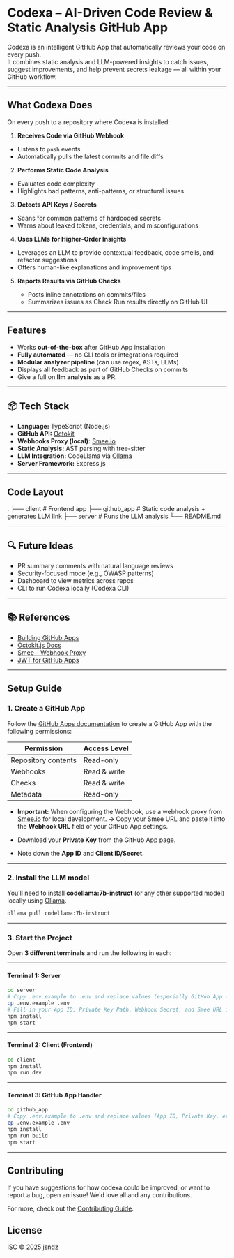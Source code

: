 # Codexa – AI-Driven Code Review & Static Analysis GitHub App

Codexa is an intelligent GitHub App that automatically reviews your code on every push.  
It combines static analysis and LLM-powered insights to catch issues, suggest improvements, and help prevent secrets leakage — all within your GitHub workflow.

---

## What Codexa Does

On every push to a repository where Codexa is installed:

1.  **Receives Code via GitHub Webhook**

- Listens to `push` events
- Automatically pulls the latest commits and file diffs

2.  **Performs Static Code Analysis**

- Evaluates code complexity
- Highlights bad patterns, anti-patterns, or structural issues

3.  **Detects API Keys / Secrets**

- Scans for common patterns of hardcoded secrets
- Warns about leaked tokens, credentials, and misconfigurations

4.  **Uses LLMs for Higher-Order Insights**

- Leverages an LLM to provide contextual feedback, code smells, and refactor suggestions
- Offers human-like explanations and improvement tips

5. **Reports Results via GitHub Checks**

   - Posts inline annotations on commits/files
   - Summarizes issues as Check Run results directly on GitHub UI

---

## Features

- Works **out-of-the-box** after GitHub App installation
- **Fully automated** — no CLI tools or integrations required
- **Modular analyzer pipeline** (can use regex, ASTs, LLMs)
- Displays all feedback as part of GitHub Checks on commits
- Give a full on **llm analysis** as a PR.

---

## 📦 Tech Stack

- **Language:** TypeScript (Node.js)
- **GitHub API:** [Octokit](https://github.com/octokit/octokit.js)
- **Webhooks Proxy (local):** [Smee.io](https://smee.io/)
- **Static Analysis:** AST parsing with tree-sitter
- **LLM Integration:** CodeLlama via [Ollama](https://ollama.com/)
- **Server Framework:** Express.js

---

## Code Layout

.
├── client # Frontend app
├── github_app # Static code analysis + generates LLM link
├── server # Runs the LLM analysis
└── README.md

---

## 🔍 Future Ideas

- PR summary comments with natural language reviews
- Security-focused mode (e.g., OWASP patterns)
- Dashboard to view metrics across repos
- CLI to run Codexa locally (Codexa CLI)

---

## 📚 References

- [Building GitHub Apps](https://docs.github.com/en/apps)
- [Octokit.js Docs](https://octokit.github.io/rest.js/)
- [Smee – Webhook Proxy](https://smee.io/)
- [JWT for GitHub Apps](https://docs.github.com/en/apps/creating-github-apps/authenticating-with-a-github-app)

---

## Setup Guide

### 1. Create a GitHub App

Follow the [GitHub Apps documentation](https://docs.github.com/en/apps/creating-github-apps/about-creating-github-apps/about-creating-github-apps) to create a GitHub App with the following permissions:

| Permission          | Access Level |
| ------------------- | ------------ |
| Repository contents | Read-only    |
| Webhooks            | Read & write |
| Checks              | Read & write |
| Metadata            | Read-only    |

- **Important:** When configuring the Webhook, use a webhook proxy from [Smee.io](https://smee.io/) for local development.
  → Copy your Smee URL and paste it into the **Webhook URL** field of your GitHub App settings.

- Download your **Private Key** from the GitHub App page.

- Note down the **App ID** and **Client ID/Secret**.

---

### 2. Install the LLM model

You’ll need to install **codellama:7b-instruct** (or any other supported model) locally using [Ollama](https://ollama.com/).

```bash
ollama pull codellama:7b-instruct
```

---

### 3. Start the Project

Open **3 different terminals** and run the following in each:

---

#### Terminal 1: Server

```bash
cd server
# Copy .env.example to .env and replace values (especially GitHub App credentials, Ollama endpoint, etc.)
cp .env.example .env
# Fill in your App ID, Private Key Path, Webhook Secret, and Smee URL in the .env file
npm install
npm start
```

---

#### Terminal 2: Client (Frontend)

```bash
cd client
npm install
npm run dev
```

---

#### Terminal 3: GitHub App Handler

```bash
cd github_app
# Copy .env.example to .env and replace values (App ID, Private Key, etc.)
cp .env.example .env
npm install
npm run build
npm start
```

---

## Contributing

If you have suggestions for how codexa could be improved, or want to report a bug, open an issue! We'd love all and any contributions.

For more, check out the [Contributing Guide](CONTRIBUTING.md).

## License

[ISC](LICENSE) © 2025 jsndz
